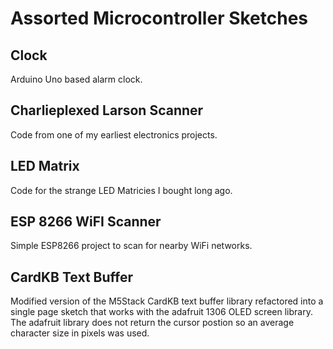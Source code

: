 # Assorted Microcontroller Sketches

## Clock
Arduino Uno based alarm clock.

## Charlieplexed Larson Scanner
Code from one of my earliest electronics projects.

## LED Matrix
Code for the strange LED Matricies I bought long ago.

## ESP 8266 WiFI Scanner
Simple ESP8266 project to scan for nearby WiFi networks.

## CardKB Text Buffer
Modified version of the M5Stack CardKB text buffer library refactored into a single page sketch that works with the adafruit 1306 OLED screen library. The adafruit library does not return the cursor postion so an average character size in pixels was used.
